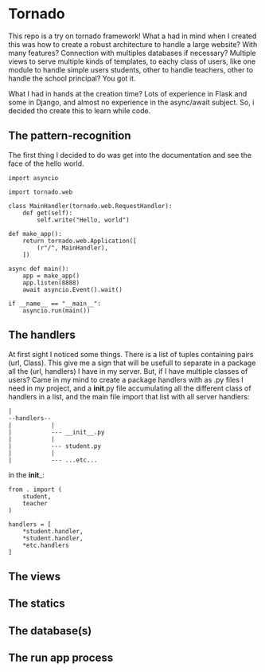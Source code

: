 # Tornado

This repo is a try on tornado framework! What a had in mind when I created this was how to create a robust architecture to handle a large website? With many features? Connection with multiples databases if necessary? Multiple views to serve multiple kinds of templates, to eachy class of users, like one module to handle simple users students, other to handle teachers, other to handle the school principal? You got it.

What I had in hands at the creation time? Lots of experience in Flask and some in Django, and almost no experience in the async/await subject. So, i decided tho create this to learn while code.

## The pattern-recognition

The first thing I decided to do was get into the documentation and see the face of the hello world.

```
import asyncio

import tornado.web

class MainHandler(tornado.web.RequestHandler):
    def get(self):
        self.write("Hello, world")

def make_app():
    return tornado.web.Application([
        (r"/", MainHandler),
    ])

async def main():
    app = make_app()
    app.listen(8888)
    await asyncio.Event().wait()

if __name__ == "__main__":
    asyncio.run(main())
```
## The handlers
At first sight I noticed some things. There is a list of tuples containing pairs (url, Class). This give me a sign that will be usefull to separate in a package all the (url, handlers) I have in my server. But, if I have multiple classes of users? Came in my mind to create a package handlers with as .py files I need in my project, and a __init__.py file accumulating all the different class of handlers in a list, and the main file import that list with  all server handlers:

```
|
--handlers--
|           |
|           --- __init__.py
|           |
|           --- student.py
|           |
|           --- ...etc...

```

in the __init___:

```
from . import (
    student,
    teacher
)

handlers = [
    *student.handler,
    *student.handler,
    *etc.handlers
]
```

## The views

## The statics

## The database(s)

## The run app process